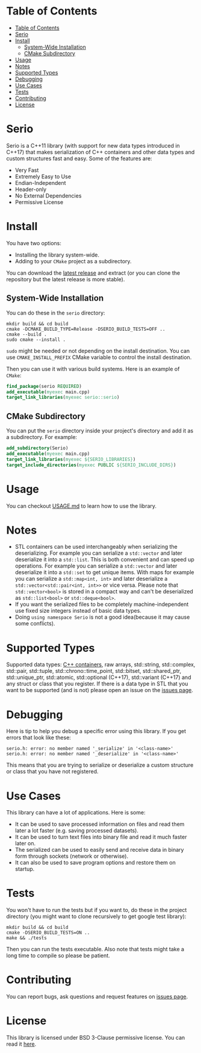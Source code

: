 # Table of Contents
- [Table of Contents](#table-of-contents)
- [Serio](#serio)
- [Install](#install)
  - [System-Wide Installation](#system-wide-installation)
  - [CMake Subdirectory](#cmake-subdirectory)
- [Usage](#usage)
- [Notes](#notes)
- [Supported Types](#supported-types)
- [Debugging](#debugging)
- [Use Cases](#use-cases)
- [Tests](#tests)
- [Contributing](#contributing)
- [License](#license)

# Serio 
Serio is a C++11 library (with support for new data types introduced in C++17) that makes serialization of C++ containers and other data types and custom structures fast and easy. Some of the features are:

+ Very Fast
+ Extremely Easy to Use
+ Endian-Independent
+ Header-only
+ No External Dependencies
+ Permissive License

# Install
You have two options:
+ Installing the library system-wide.
+ Adding to your ```CMake``` project as a subdirectory.

You can download the [latest release](https://github.com/ShahriarSS/Serio/releases/latest) and extract (or you can clone the repository but the latest release is more stable).

## System-Wide Installation
You can do these in the ```serio``` directory:

``` shell
mkdir build && cd build
cmake -DCMAKE_BUILD_TYPE=Release -DSERIO_BUILD_TESTS=OFF ..
cmake --build .
sudo cmake --install .
```

```sudo``` might be needed or not depending on the install destination. You can use ```CMAKE_INSTALL_PREFIX``` CMake variable to control the install destination.

Then you can use it with various build systems. Here is an example of ```CMake```:

``` cmake
find_package(serio REQUIRED)
add_executable(myexec main.cpp)
target_link_libraries(myexec serio::serio)
```

## CMake Subdirectory
You can put the ```serio``` directory inside your project's directory and add it as a subdirectory. For example:

``` cmake
add_subdirectory(Serio)
add_executable(myexec main.cpp)
target_link_libraries(myexec ${SERIO_LIBRARIES})
target_include_directories(myexec PUBLIC ${SERIO_INCLUDE_DIRS})
```

# Usage
You can checkout [USAGE.md](USAGE.md) to learn how to use the library.

# Notes
+ STL containers can be used interchangeably when serializing the deserializing. For example you can serialize a ```std::vector``` and later deserialize it into a ```std::list```. This is both convenient and can speed up operations. For example you can serialize a ```std::vector``` and later deserialize it into a ```std::set``` to get unique items. With maps for example you can serialize a ```std::map<int, int>``` and later deserialize a ```std::vector<std::pair<int, int>>``` or vice versa. Please note that ```std::vector<bool>``` is stored in a compact way and can't be deserialized as ```std::list<bool>``` or ```std::deque<bool>```.
+ If you want the serialized files to be completely machine-independent use fixed size integers instead of basic data types.
+ Doing ```using namespace Serio``` is not a good idea(because it may cause some conflicts).

# Supported Types
Supported data types: [C++ containers](http://www.cplusplus.com/reference/stl/), raw arrays, std::string, std::complex, std::pair, std::tuple, std::chrono::time_point, std::bitset, std::shared_ptr, std::unique_ptr, std::atomic, std::optional (C++17), std::variant (C++17) and any struct or class that you register. If there is a data type in STL that you want to be supported (and is not) please open an issue on the [issues page](../../issues).

# Debugging
Here is tip to help you debug a specific error using this library. If you get errors that look like these:

``` log
serio.h: error: no member named '_serialize' in '<class-name>'
serio.h: error: no member named '_deserialize' in '<class-name>'
```

This means that you are trying to serialize or deserialize a custom structure or class that you have not registered.

# Use Cases
This library can have a lot of applications. Here is some:

+ It can be used to save processed information on files and read them later a lot faster (e.g. saving processed datasets).
+ It can be used to turn text files into binary file and read it much faster later on.
+ The serialized can be used to easily send and receive data in binary form through sockets (network or otherwise).
+ It can also be used to save program options and restore them on startup.

# Tests
You won't have to run the tests but if you want to, do these in the project directory (you might want to clone recursively to get google test library):

``` shell
mkdir build && cd build
cmake -DSERIO_BUILD_TESTS=ON ..
make && ./tests
```

Then you can run the tests executable. Also note that tests might take a long time to compile so please be patient.

# Contributing
You can report bugs, ask questions and request features on [issues page](../../issues).

# License
This library is licensed under BSD 3-Clause permissive license. You can read it [here](LICENSE.md).
